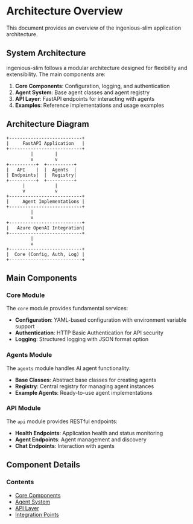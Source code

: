 # Architecture Overview

This document provides an overview of the ingenious-slim application architecture.

## System Architecture

ingenious-slim follows a modular architecture designed for flexibility and extensibility. The main components are:

1. **Core Components**: Configuration, logging, and authentication
2. **Agent System**: Base agent classes and agent registry
3. **API Layer**: FastAPI endpoints for interacting with agents
4. **Examples**: Reference implementations and usage examples

## Architecture Diagram

```
+---------------------------+
|     FastAPI Application   |
+---------------------------+
         |        |
         v        v
+----------+  +----------+
|   API    |  |  Agents  |
| Endpoints|  |  Registry|
+----------+  +----------+
      |           |
      v           v
+---------------------------+
|     Agent Implementations |
+---------------------------+
         |
         v
+---------------------------+
|   Azure OpenAI Integration|
+---------------------------+
         |
         v
+---------------------------+
|  Core (Config, Auth, Log) |
+---------------------------+
```

## Main Components

### Core Module

The `core` module provides fundamental services:

- **Configuration**: YAML-based configuration with environment variable support
- **Authentication**: HTTP Basic Authentication for API security
- **Logging**: Structured logging with JSON format option

### Agents Module

The `agents` module handles AI agent functionality:

- **Base Classes**: Abstract base classes for creating agents
- **Registry**: Central registry for managing agent instances
- **Example Agents**: Ready-to-use agent implementations

### API Module

The `api` module provides RESTful endpoints:

- **Health Endpoints**: Application health and status monitoring
- **Agent Endpoints**: Agent management and discovery
- **Chat Endpoints**: Interaction with agents

## Component Details

### Contents

- [Core Components](./core_components.md)
- [Agent System](./agent_system.md)
- [API Layer](./api_layer.md)
- [Integration Points](./integration_points.md)
